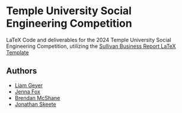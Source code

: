 # Temple University Social Engineering Competition

LaTeX Code and deliverables for the 2024 Temple University Social Engineering Competition, utilizing the [Sullivan Business Report LaTeX Template](https://www.latextemplates.com/template/sullivan-business-report)

## Authors

* [Liam Geyer](https://lfgberg.org)
* [Jenna Fox](https://jennafox.org)
* [Brendan McShane](https://github.com/bman46)
* [Jonathan Skeete](https://github.com/Indigo-10)

